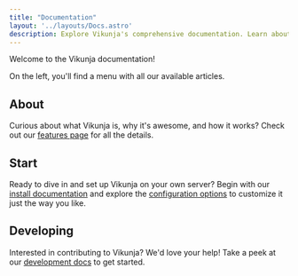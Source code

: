 ```yaml
---
title: "Documentation"
layout: '../layouts/Docs.astro'
description: Explore Vikunja's comprehensive documentation. Learn about its features, installation process, configuration options, and how to contribute to development.
---
```


Welcome to the Vikunja documentation!

On the left, you'll find a menu with all our available articles.

## About

Curious about what Vikunja is, why it's awesome, and how it works? Check out our [features page](/features) for all the details.

## Start

Ready to dive in and set up Vikunja on your own server? Begin with our [install documentation](/docs/installing) and explore the [configuration options](/docs/config-options) to customize it just the way you like.

## Developing

Interested in contributing to Vikunja? We'd love your help! Take a peek at our [development docs](/docs/development) to get started.